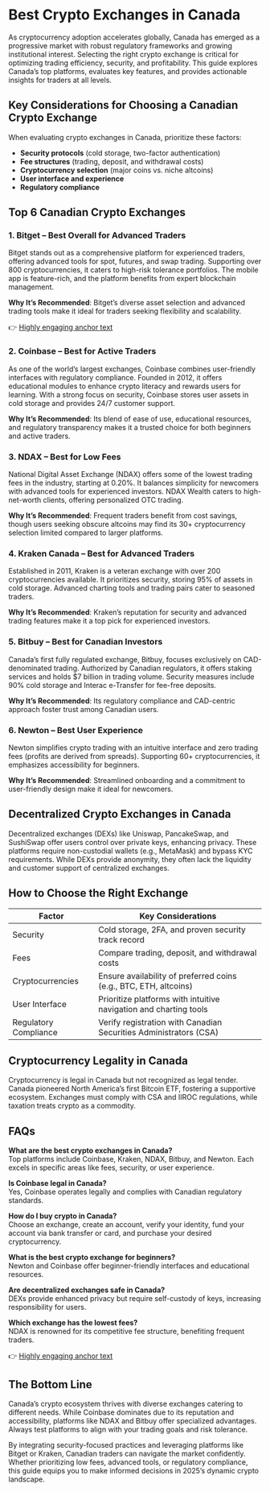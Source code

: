 # Best Crypto Exchanges in Canada  

As cryptocurrency adoption accelerates globally, Canada has emerged as a progressive market with robust regulatory frameworks and growing institutional interest. Selecting the right crypto exchange is critical for optimizing trading efficiency, security, and profitability. This guide explores Canada’s top platforms, evaluates key features, and provides actionable insights for traders at all levels.  

## Key Considerations for Choosing a Canadian Crypto Exchange  

When evaluating crypto exchanges in Canada, prioritize these factors:  
- **Security protocols** (cold storage, two-factor authentication)  
- **Fee structures** (trading, deposit, and withdrawal costs)  
- **Cryptocurrency selection** (major coins vs. niche altcoins)  
- **User interface and experience**  
- **Regulatory compliance**  

## Top 6 Canadian Crypto Exchanges  

### 1. Bitget – Best Overall for Advanced Traders  
Bitget stands out as a comprehensive platform for experienced traders, offering advanced tools for spot, futures, and swap trading. Supporting over 800 cryptocurrencies, it caters to high-risk tolerance portfolios. The mobile app is feature-rich, and the platform benefits from expert blockchain management.  

**Why It’s Recommended**: Bitget’s diverse asset selection and advanced trading tools make it ideal for traders seeking flexibility and scalability.  

👉 [Highly engaging anchor text](https://bit.ly/okx-bonus)  

### 2. Coinbase – Best for Active Traders  
As one of the world’s largest exchanges, Coinbase combines user-friendly interfaces with regulatory compliance. Founded in 2012, it offers educational modules to enhance crypto literacy and rewards users for learning. With a strong focus on security, Coinbase stores user assets in cold storage and provides 24/7 customer support.  

**Why It’s Recommended**: Its blend of ease of use, educational resources, and regulatory transparency makes it a trusted choice for both beginners and active traders.  

### 3. NDAX – Best for Low Fees  
National Digital Asset Exchange (NDAX) offers some of the lowest trading fees in the industry, starting at 0.20%. It balances simplicity for newcomers with advanced tools for experienced investors. NDAX Wealth caters to high-net-worth clients, offering personalized OTC trading.  

**Why It’s Recommended**: Frequent traders benefit from cost savings, though users seeking obscure altcoins may find its 30+ cryptocurrency selection limited compared to larger platforms.  

### 4. Kraken Canada – Best for Advanced Traders  
Established in 2011, Kraken is a veteran exchange with over 200 cryptocurrencies available. It prioritizes security, storing 95% of assets in cold storage. Advanced charting tools and trading pairs cater to seasoned traders.  

**Why It’s Recommended**: Kraken’s reputation for security and advanced trading features make it a top pick for experienced investors.  

### 5. Bitbuy – Best for Canadian Investors  
Canada’s first fully regulated exchange, Bitbuy, focuses exclusively on CAD-denominated trading. Authorized by Canadian regulators, it offers staking services and holds $7 billion in trading volume. Security measures include 90% cold storage and Interac e-Transfer for fee-free deposits.  

**Why It’s Recommended**: Its regulatory compliance and CAD-centric approach foster trust among Canadian users.  

### 6. Newton – Best User Experience  
Newton simplifies crypto trading with an intuitive interface and zero trading fees (profits are derived from spreads). Supporting 60+ cryptocurrencies, it emphasizes accessibility for beginners.  

**Why It’s Recommended**: Streamlined onboarding and a commitment to user-friendly design make it ideal for newcomers.  

## Decentralized Crypto Exchanges in Canada  

Decentralized exchanges (DEXs) like Uniswap, PancakeSwap, and SushiSwap offer users control over private keys, enhancing privacy. These platforms require non-custodial wallets (e.g., MetaMask) and bypass KYC requirements. While DEXs provide anonymity, they often lack the liquidity and customer support of centralized exchanges.  

## How to Choose the Right Exchange  

| Factor          | Key Considerations                                                                 |  
|-----------------|-------------------------------------------------------------------------------------|  
| Security        | Cold storage, 2FA, and proven security track record                                 |  
| Fees            | Compare trading, deposit, and withdrawal costs                                      |  
| Cryptocurrencies| Ensure availability of preferred coins (e.g., BTC, ETH, altcoins)                 |  
| User Interface  | Prioritize platforms with intuitive navigation and charting tools                   |  
| Regulatory Compliance | Verify registration with Canadian Securities Administrators (CSA)              |  

## Cryptocurrency Legality in Canada  

Cryptocurrency is legal in Canada but not recognized as legal tender. Canada pioneered North America’s first Bitcoin ETF, fostering a supportive ecosystem. Exchanges must comply with CSA and IIROC regulations, while taxation treats crypto as a commodity.  

## FAQs  

**What are the best crypto exchanges in Canada?**  
Top platforms include Coinbase, Kraken, NDAX, Bitbuy, and Newton. Each excels in specific areas like fees, security, or user experience.  

**Is Coinbase legal in Canada?**  
Yes, Coinbase operates legally and complies with Canadian regulatory standards.  

**How do I buy crypto in Canada?**  
Choose an exchange, create an account, verify your identity, fund your account via bank transfer or card, and purchase your desired cryptocurrency.  

**What is the best crypto exchange for beginners?**  
Newton and Coinbase offer beginner-friendly interfaces and educational resources.  

**Are decentralized exchanges safe in Canada?**  
DEXs provide enhanced privacy but require self-custody of keys, increasing responsibility for users.  

**Which exchange has the lowest fees?**  
NDAX is renowned for its competitive fee structure, benefiting frequent traders.  

👉 [Highly engaging anchor text](https://bit.ly/okx-bonus)  

## The Bottom Line  

Canada’s crypto ecosystem thrives with diverse exchanges catering to different needs. While Coinbase dominates due to its reputation and accessibility, platforms like NDAX and Bitbuy offer specialized advantages. Always test platforms to align with your trading goals and risk tolerance.  

By integrating security-focused practices and leveraging platforms like Bitget or Kraken, Canadian traders can navigate the market confidently. Whether prioritizing low fees, advanced tools, or regulatory compliance, this guide equips you to make informed decisions in 2025’s dynamic crypto landscape.